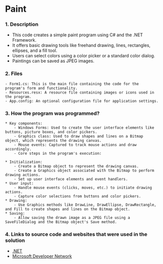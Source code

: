 # Paint
### 1.  Description

- This code creates a simple paint program using C# and the .NET Framework.
- It offers basic drawing tools like freehand drawing, lines, rectangles, ellipses, and a fill tool.
- Users can select colors using a color picker or a standard color dialog.
- Paintings can be saved as JPEG images.

### 2. Files

    - Form1.cs: This is the main file containing the code for the program's form and functionality.
    - Resources.resx: A resource file containing images or icons used in the program.
    - App.config: An optional configuration file for application settings.

### 3. How the program was programmed?

    * Key components:
        - Windows Forms: Used to create the user interface elements like buttons, picture boxes, and color pickers.
        - Graphics class: Used to draw shapes and lines on a Bitmap object, which represents the drawing canvas.
        - Mouse events: Captured to track mouse actions and draw accordingly.
        - Core steps in the program's execution:

    * Initialization:
        - Create a Bitmap object to represent the drawing canvas.
        - Create a Graphics object associated with the Bitmap to perform drawing actions.
        - Set up user interface elements and event handlers.
    * User input:
        - Handle mouse events (clicks, moves, etc.) to initiate drawing actions.
        - Capture color selections from buttons and color pickers.
    * Drawing:
        - Use Graphics methods like DrawLine, DrawEllipse, DrawRectangle, and Fill to create shapes and lines on the Bitmap object.
    * Saving:
        - Allow saving the drawn image as a JPEG file using a SaveFileDialog and the Bitmap object's Save method.

### 4. Links to source code and websites that were used in the solution

-   [.NET](https://dotnet.microsoft.com/en-us/)
-   [Microsoft Developer Network](https://learn.microsoft.com/en-us/windows-server/networking/)

